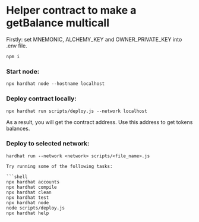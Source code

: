 # Helper contract to make a getBalance multicall

Firstly: set MNEMONIC, ALCHEMY_KEY and OWNER_PRIVATE_KEY into .env file.
```
npm i
```
### Start node:
```
npx hardhat node --hostname localhost
```
### Deploy contract locally:
```
npx hardhat run scripts/deploy.js --network localhost
```
As a result, you will get the contract address. Use this address to get tokens balances.

### Deploy to selected network:
```
hardhat run --network <network> scripts/<file_name>.js
```

```
Try running some of the following tasks:

```shell
npx hardhat accounts
npx hardhat compile
npx hardhat clean
npx hardhat test
npx hardhat node
node scripts/deploy.js
npx hardhat help
